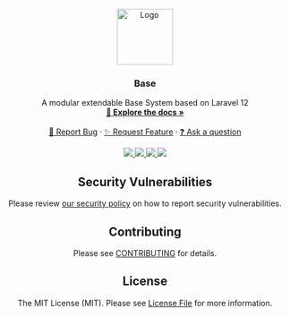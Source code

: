 <br />
<div align="center">
  <a href="https://github.com/CyanFox/Base/tree/v4">
    <img src="https://raw.githubusercontent.com/CyanFox/Data/main/Branding/Logos/Logo_Transparent.svg" alt="Logo" width="100" height="100">
  </a>

<h3 align="center">Base</h3>

  <p align="center">
    A modular extendable Base System based on Laravel 12
    <br />
    <a href="https://github.com/CyanFox/Base/wiki"><strong>📖 Explore the docs »</strong></a>
    <br />
    <br />
    <a href="https://github.com/CyanFox/Base/issues/new?labels=bug&template=bug.yml">🐛 Report Bug</a>
    ·
    <a href="https://github.com/CyanFox/Base/discussions/new?category=ideas">✨ Request Feature</a>
    ·
    <a href="https://github.com/CyanFox/Base/discussions/new?category=q-a">❓ Ask a question</a>
  </p>
</div>

<div align="center">
    <a href="https://github.com/CyanFox/Base/graphs/contributors" alt="Contributors">
        <img src="https://img.shields.io/github/contributors/CyanFox/Base.svg?style=for-the-badge" />
    </a>
    <a href="https://github.com/CyanFox/Base/network/members" alt="Forks">
        <img src="https://img.shields.io/github/forks/CyanFox/Base.svg?style=for-the-badge" />
    </a>
    <a href="https://github.com/CyanFox/Base/network/stargazers" alt="Stars">
        <img src="https://img.shields.io/github/stars/CyanFox/Base.svg?style=for-the-badge" />
    </a>
    <a href="https://github.com/CyanFox/Base/issues" alt="Issues">
        <img src="https://img.shields.io/github/issues/CyanFox/Base.svg?style=for-the-badge" />
    </a>
</div>

<div align="center">

## Security Vulnerabilities

Please review [our security policy](SECURITY.md) on how to report security vulnerabilities.

## Contributing

Please see [CONTRIBUTING](CONTRIBUTING.md) for details.

## License

The MIT License (MIT). Please see [License File](LICENSE) for more information.
</div>
